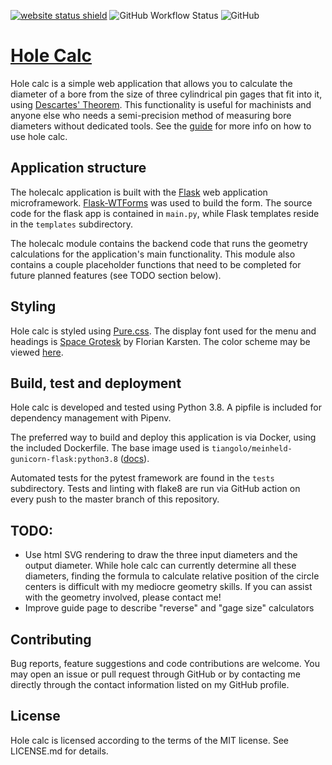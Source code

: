 [![website status shield](https://img.shields.io/website?down_message=offline&up_message=online&url=https%3A%2F%2Fholecalc.com%2Fheartbeat)](https://holecalc.com/) ![GitHub Workflow Status](https://img.shields.io/github/workflow/status/rouyng/hole-calc/test%20and%20lint?label=test%20and%20lint) ![GitHub](https://img.shields.io/github/license/rouyng/hole-calc)
# [Hole Calc](https://holecalc.com)

Hole calc is a simple web application that allows you to calculate the diameter of a bore from the size of three cylindrical pin gages that fit into it, using [Descartes' Theorem](https://en.wikipedia.org/wiki/Descartes%27_theorem). This functionality is useful for machinists and anyone else who needs a semi-precision method of measuring bore diameters without dedicated tools. See the [guide](https://holecalc.com/guide) for more info on how to use hole calc.

## Application structure
The holecalc application is built with the [Flask](https://flask.palletsprojects.com/en/1.1.x/) web application microframework. [Flask-WTForms](https://flask-wtf.readthedocs.io/en/stable/) was used to build the form. The source code for the flask app is contained in `main.py`, while Flask templates reside in the `templates` subdirectory.

The holecalc module contains the backend code that runs the geometry calculations for the application's main functionality. This module also contains a couple placeholder functions that need to be completed for future planned features (see TODO section below).

## Styling
Hole calc is styled using [Pure.css](https://purecss.io/). The display font used for the menu and headings is [Space Grotesk](https://fonts.floriankarsten.com/space-grotesk) by Florian Karsten. The color scheme may be viewed [here](https://coolors.co/191d32-4d7ea8-b6c2d9-ffc857-ba2c73).

## Build, test and deployment
Hole calc is developed and tested using Python 3.8. A pipfile is included for dependency management with Pipenv.

The preferred way to build and deploy this application is via Docker, using the included Dockerfile. The base image used is `tiangolo/meinheld-gunicorn-flask:python3.8` ([docs](https://github.com/tiangolo/meinheld-gunicorn-flask-docker)).

Automated tests for the pytest framework are found in the `tests` subdirectory. Tests and linting with flake8 are run via GitHub action on every push to the master branch of this repository.

## TODO:
* Use html SVG rendering to draw the three input diameters and the output diameter. While hole calc can currently determine all these diameters, finding the formula to calculate relative position of the circle centers is difficult with my mediocre geometry skills. If you can assist with the geometry involved, please contact me!
* Improve guide page to describe "reverse" and "gage size" calculators

## Contributing
Bug reports, feature suggestions and code contributions are welcome. You may open an issue or pull request through GitHub or by contacting me directly through the contact information listed on my GitHub profile.

## License
Hole calc is licensed according to the terms of the MIT license. See LICENSE.md for details.
